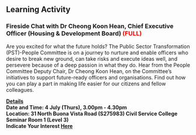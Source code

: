 <!-- ---
title: 'Learning Festival 1-19 July 2019'
permalink: /events/learning-journeys/event-details/LC_FC_HDB
breadcrumb: 'Learning Activity'

--- -->


## Learning Activity
### Fireside Chat with Dr Cheong Koon Hean, Chief Executive Officer (Housing & Development Board) <font color="red"> (FULL)</font>

Are you excited for what the future holds? The Public Sector Transformation (PST)-People Committee is on a journey to nurture and enable officers who desire to break new ground, can take risks and execute ideas well, and persevere because of a deep passion in what they do. Hear from the People Committee Deputy Chair, Dr Cheong Koon Hean, on the Committee’s initiatives to support future-ready officers and organisations. Find out how you can play a part in making life easier for our citizens and fellow colleagues. 

<b><u>Details</u><br>
**Date and Time: 4 July (Thurs), 3.00pm - 4.30pm** <br>
**Location: 31 North Buona Vista Road (S275983) Civil Service College <br>Seminar Room 1 (Level 3)** <br>
**Indicate Your Interest [Here](https://www.eventbrite.sg/e/psw-2019-fireside-chat-series-chat-with-ce-cheong-koon-hean-tickets-61285310012)** 

